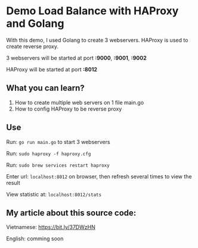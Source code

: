 # Demo Load Balance with HAProxy and Golang

With this demo, I used Golang to create 3 webservers. HAProxy is used to create reverse proxy.

3 webservers will be started at port **:9000**, **:9001**, **:9002**

HAProxy will be started at port **:8012**

## What you can learn?
1. How to create multiple web servers on 1 file main.go
2. How to config HAProxy to be reverse proxy

## Use
Run: `go run main.go` to start 3 webservers

Run: `sudo haproxy -f haproxy.cfg`

Run: `sudo brew services restart haproxy`

Enter url: `localhost:8012` on browser, then refresh several times to view the result

View statistic at: `localhost:8012/stats`

## My article about this source code:
Vietnamese: https://bit.ly/37DWzHN

English: comming soon